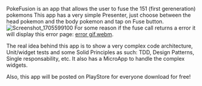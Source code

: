 PokeFusion is an app that allows the user to fuse the 151 (first gereneration) pokemons
This app has a very simple Presenter, just choose between the head pokemon and the body pokemon and tap on Fuse button.
![Screenshot_1705599100](https://github.com/ThallesVicenzo/poke_fusion/assets/77857665/08e3660e-fb0b-4259-933a-23afda7aeb9c)
For some reason if the fuse call returns a error it will display this error page:
[error gif.webm](https://github.com/ThallesVicenzo/poke_fusion/assets/77857665/1cdfe0a8-57fd-457c-b93a-bf4a30ead19e).

The real idea behind this app is to show a very complex code architecture, Unit/widget tests and some Solid Principles as such: TDD, Design Patterns, Single responsability, etc. It also has a MicroApp to handle the complex widgets.

Also, this app will be posted on PlayStore for everyone download for free!
